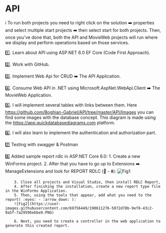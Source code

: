 # API

:information_source:  To run both projects you need to right click on the solution ➡️ properties and select multiple start projects ➡️ then select start for both projects. Then, once you've done that, both the API and MovieWeb projects will run where we display and perform operations based on those services.

:one:. Learn about API using ASP.NET 6.0  EF Core (Code First Approach).

:two:. Work with GitHub.

:three:. Implement Web Api for CRUD ➡️ The API Application.

:four:.  Consume Web API in .NET using Microsoft.AspNet.WebApi.Client ➡️ The MovieWeb Application.

:five:. I will implement several tables with links between them. Here https://github.com/Boghian-Gabriel/API/tree/master/API/Images you can find some images with the database concept. This diagram is made using the https://app.quickdatabasediagrams.com platform.

:six:. I will also learn to implement the authentication and authorization part.

:seven: Testing with swagger & Postman

:eight: Added sample report rdlc in ASP.NET Core 6.0:
        1. Create a new WinForms project.
        2. After that you have to go up to Extensions ➡️ ManageExtensions and look for REPORT RDLC (:eyes: - :arrow_down:):
        ![Fig1](https://user-images.githubusercontent.com/69756449/190609473-d971ab85-53fc-49c5-9c38-f162de013a4a.PNG)

        3. Close all projects and Visual Studio, then install RDLC Report,
        4. After finishing the installation, create a new report type file in the WinForms Application.
        5. Then, using the tools that appear, add what you need to the report( :eyes: - :arrow_down: ):
        ![Fig2](https://user-images.githubusercontent.com/69756449/190611276-5072d78b-9ef8-43c2-9a5f-7a29596ebbe9.PNG)
        
        6. Next, you need to create a controller in the web application to generate this created report.
